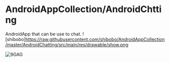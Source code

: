 # AndroidAppCollection/AndroidChtting
AndroidApp that can be use to chat.
![shibobo]https://raw.githubusercontent.com/shibobo/AndroidAppCollection/master/AndroidChatting/src/main/res/drawable/show.png

![9GAG](http://ww4.sinaimg.cn/mw1024/af63c0e3gw1eg8ahf4b1yj21kw0szqc8.jpg)
